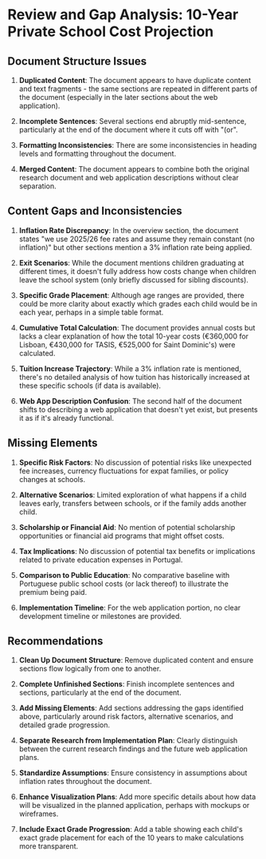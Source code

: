# Review and Gap Analysis: 10-Year Private School Cost Projection

## Document Structure Issues

1. **Duplicated Content**: The document appears to have duplicate content and text fragments - the same sections are repeated in different parts of the document (especially in the later sections about the web application).

2. **Incomplete Sentences**: Several sections end abruptly mid-sentence, particularly at the end of the document where it cuts off with "(or".

3. **Formatting Inconsistencies**: There are some inconsistencies in heading levels and formatting throughout the document.

4. **Merged Content**: The document appears to combine both the original research document and web application descriptions without clear separation.

## Content Gaps and Inconsistencies

1. **Inflation Rate Discrepancy**: In the overview section, the document states "we use 2025/26 fee rates and assume they remain constant (no inflation)" but other sections mention a 3% inflation rate being applied.

2. **Exit Scenarios**: While the document mentions children graduating at different times, it doesn't fully address how costs change when children leave the school system (only briefly discussed for sibling discounts).

3. **Specific Grade Placement**: Although age ranges are provided, there could be more clarity about exactly which grades each child would be in each year, perhaps in a simple table format.

4. **Cumulative Total Calculation**: The document provides annual costs but lacks a clear explanation of how the total 10-year costs (€360,000 for Lisboan, €430,000 for TASIS, €525,000 for Saint Dominic's) were calculated.

5. **Tuition Increase Trajectory**: While a 3% inflation rate is mentioned, there's no detailed analysis of how tuition has historically increased at these specific schools (if data is available).

6. **Web App Description Confusion**: The second half of the document shifts to describing a web application that doesn't yet exist, but presents it as if it's already functional.

## Missing Elements

1. **Specific Risk Factors**: No discussion of potential risks like unexpected fee increases, currency fluctuations for expat families, or policy changes at schools.

2. **Alternative Scenarios**: Limited exploration of what happens if a child leaves early, transfers between schools, or if the family adds another child.

3. **Scholarship or Financial Aid**: No mention of potential scholarship opportunities or financial aid programs that might offset costs.

4. **Tax Implications**: No discussion of potential tax benefits or implications related to private education expenses in Portugal.

5. **Comparison to Public Education**: No comparative baseline with Portuguese public school costs (or lack thereof) to illustrate the premium being paid.

6. **Implementation Timeline**: For the web application portion, no clear development timeline or milestones are provided.

## Recommendations

1. **Clean Up Document Structure**: Remove duplicated content and ensure sections flow logically from one to another.

2. **Complete Unfinished Sections**: Finish incomplete sentences and sections, particularly at the end of the document.

3. **Add Missing Elements**: Add sections addressing the gaps identified above, particularly around risk factors, alternative scenarios, and detailed grade progression.

4. **Separate Research from Implementation Plan**: Clearly distinguish between the current research findings and the future web application plans.

5. **Standardize Assumptions**: Ensure consistency in assumptions about inflation rates throughout the document.

6. **Enhance Visualization Plans**: Add more specific details about how data will be visualized in the planned application, perhaps with mockups or wireframes.

7. **Include Exact Grade Progression**: Add a table showing each child's exact grade placement for each of the 10 years to make calculations more transparent. 
